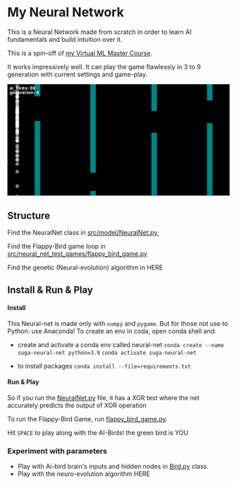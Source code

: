 # My Neural Network

This is a Neural Network made from scratch in order to learn AI fundamentals and build intuition over it.

This is a spin-off of [my Virtual ML Master Course](https://github.com/sugaith/ml-master-course-ai-university).

It works impressively well.
It can play the game flawlessly in 3 to 9 generation with current settings and game-play.

![suga-flappy-nn-birds.gif](suga-flappy-nn-birds.gif)

## Structure

Find the NeuralNet class in [src/model/NeuralNet.py](./src/model/NeuralNet.py);

Find the Flappy-Bird game loop in [src/neural_net_test_games/flappy_bird_game.py](./src/neural_net_test_games/flappy_bird_game.py)

Find the genetic (Neural-evolution) algorithm in HERE


## Install & Run & Play

#### Install 

This Neural-net is made only with `numpy` and `pygame`.
But for those not use to Python: use Anaconda! To create an env in coda, open conda shell and:

- create and activate a conda env called neural-net
`conda create --name suga-neural-net python=3.9`
`conda activate suga-neural-net`

- to install packages
`conda install --file=requirements.txt`

#### Run & Play

So if you run the [NeuralNet.py](./src/model/NeuralNet.py) file, it has a XOR test where the net accurately predicts the output of XOR operation

To run the Flappy-Bird Game, run [flappy_bird_game.py](./src/neural_net_test_games/flappy_bird_game.py).

Hit `SPACE` to play along with the AI-Birds! the green bird is YOU

### Experiment with parameters

- Play with Ai-bird brain's inputs and hidden nodes in [Bird.py](./src/neural_net_test_games/Bird.py) class.
- Play with the neuro-evolution algorithm HERE


